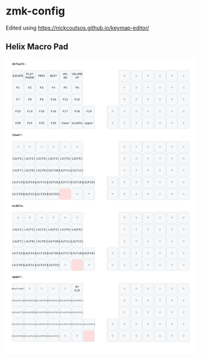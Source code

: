 # zmk-config
Edited using https://nickcoutsos.github.io/keymap-editor/

## Helix Macro Pad
![Keymap](assets/keymap-drawer/helix.svg)
